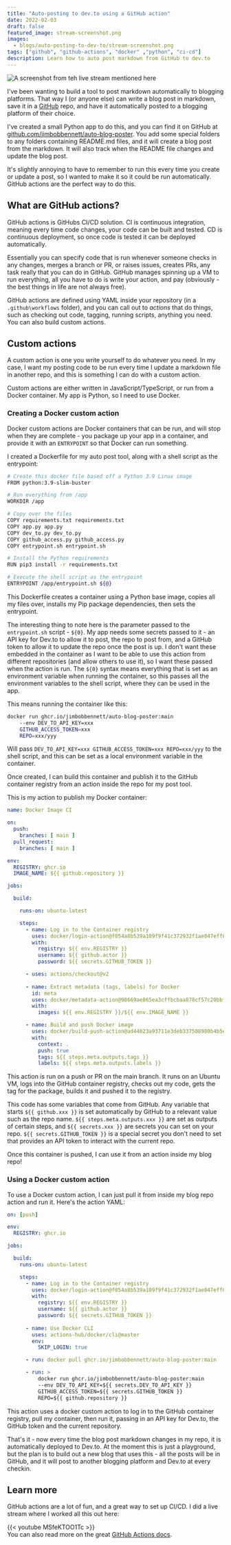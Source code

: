 ```yaml
---
title: "Auto-posting to dev.to using a GitHub action"
date: 2022-02-03
draft: false
featured_image: stream-screenshot.png
images: 
  - blogs/auto-posting-to-dev-to/stream-screenshot.png
tags: ["github", "github-actions", "docker" ,"python", "ci-cd"]
description: Learn how to auto post markdown from GitHub to dev.to
---
```


![A screenshot from teh live stream mentioned here](stream-screenshot.png)

I've been wanting to build a tool to post markdown automatically to blogging platforms. That way I (or anyone else) can write a blog post in markdown, save it in a [GitHub](https://github.com) repo, and have it automatically posted to a blogging platform of their choice.

I've created a small Python app to do this, and you can find it on GitHub at [github.com/jimbobbennett/auto-blog-poster](https://github.com/jimbobbennett/auto-blog-poster). You add some special folders to any folders containing README.md files, and it will create a blog post from the markdown. It will also track when the README file changes and update the blog post.

It's slightly annoying to have to remember to run this every time you create or update a post, so I wanted to make it so it could be run automatically. GitHub actions are the perfect way to do this.

## What are GitHub actions?

GitHub actions is GitHubs CI/CD solution. CI is continuous integration, meaning every time code changes, your code can be built and tested. CD is continuous deployment, so once code is tested it can be deployed automatically. 

Essentially you can specify code that is run whenever someone checks in any changes, merges a branch or PR, or raises issues, creates PRs, any task really that you can do in GitHub. GitHub manages spinning up a VM to run everything, all you have to do is write your action, and pay (obviously - the best things in life are not always free).

GitHub actions are defined using YAML inside your repository (in a `.github\workflows` folder), and you can call out to *actions* that do things, such as checking out code, tagging, running scripts, anything you need. You can also build custom actions.

## Custom actions

A custom action is one you write yourself to do whatever you need. In my case, I want my posting code to be run every time I update a markdown file in another repo, and this is something I can do with a custom action.

Custom actions are either written in JavaScript/TypeScript, or run from a Docker container. My app is Python, so I need to use Docker.

### Creating a Docker custom action

Docker custom actions are Docker containers that can be run, and will stop when they are complete - you package up your app in a container, and provide it with an `ENTRYPOINT` so that Docker can run something.

I created a Dockerfile for my auto post tool, along with a shell script as the entrypoint:

```bash
# Create this docker file based off a Python 3.9 Linux image
FROM python:3.9-slim-buster

# Run everything from /app
WORKDIR /app

# Copy over the files
COPY requirements.txt requirements.txt
COPY app.py app.py
COPY dev_to.py dev_to.py
COPY github_access.py github_access.py
COPY entrypoint.sh entrypoint.sh

# Install the Python requirements
RUN pip3 install -r requirements.txt

# Execute the shell script as the entrypoint
ENTRYPOINT /app/entrypoint.sh ${@}
```

This Dockerfile creates a container using a Python base image, copies all my files over, installs my Pip package dependencies, then sets the entrypoint.

The interesting thing to note here is the parameter passed to the `entrypoint.sh` script - `${0}`. My app needs some secrets passed to it - an API key for Dev.to to allow it to post, the repo to post from, and a GitHub token to allow it to update the repo once the post is up. I don't want these embedded in the container as I want to be able to use this action from different repositories (and allow others to use it), so I want these passed when the action is run. The `${0}` syntax means everything that is set as an environment variable when running the container, so this passes all the environment variables to the shell script, where they can be used in the app.

This means running the container like this:

```bash
docker run ghcr.io/jimbobbennett/auto-blog-poster:main 
    --env DEV_TO_API_KEY=xxx
    GITHUB_ACCESS_TOKEN=xxx
    REPO=xxx/yyy
```

Will pass `DEV_TO_API_KEY=xxx GITHUB_ACCESS_TOKEN=xxx REPO=xxx/yyy` to the shell script, and this can be set as a local environment variable in the container.

Once created, I can build this container and publish it to the GitHub container registry from an action inside the repo for my post tool.

This is my action to publish my Docker container:

```yaml
name: Docker Image CI

on:
  push:
    branches: [ main ]
  pull_request:
    branches: [ main ]

env:
  REGISTRY: ghcr.io
  IMAGE_NAME: ${{ github.repository }}

jobs:

  build:

    runs-on: ubuntu-latest

    steps:
      - name: Log in to the Container registry
        uses: docker/login-action@f054a8b539a109f9f41c372932f1ae047eff08c9
        with:
          registry: ${{ env.REGISTRY }}
          username: ${{ github.actor }}
          password: ${{ secrets.GITHUB_TOKEN }}

      - uses: actions/checkout@v2
      
      - name: Extract metadata (tags, labels) for Docker
        id: meta
        uses: docker/metadata-action@98669ae865ea3cffbcbaa878cf57c20bbf1c6c38
        with:
          images: ${{ env.REGISTRY }}/${{ env.IMAGE_NAME }}

      - name: Build and push Docker image
        uses: docker/build-push-action@ad44023a93711e3deb337508980b4b5e9bcdc5dc
        with:
          context: .
          push: true
          tags: ${{ steps.meta.outputs.tags }}
          labels: ${{ steps.meta.outputs.labels }}
```

This action is run on a push or PR on the main branch. It runs on an Ubuntu VM, logs into the GitHub container registry, checks out my code, gets the tag for the package, builds it and pushed it to the registry.

This code has some variables that come from GitHub. Any variable that starts `${{ github.xxx }}` is set automatically by GitHub to a relevant value such as the repo name. `${{ steps.meta.outputs.xxx }}` are set as outputs of certain steps, and `${{ secrets.xxx }}` are secrets you can set on your repo. `${{ secrets.GITHUB_TOKEN }}` is a special secret you don't need to set that provides an API token to interact with the current repo.

Once this container is pushed, I can use it from an action inside my blog repo!

### Using a Docker custom action

To use a Docker custom action, I can just pull it from inside my blog repo action and run it. Here's the action YAML:

```yaml
on: [push]

env:
  REGISTRY: ghcr.io

jobs:

  build:
    runs-on: ubuntu-latest

    steps:
      - name: Log in to the Container registry
        uses: docker/login-action@f054a8b539a109f9f41c372932f1ae047eff08c9
        with:
          registry: ${{ env.REGISTRY }}
          username: ${{ github.actor }}
          password: ${{ secrets.GITHUB_TOKEN }}
    
      - name: Use Docker CLI
        uses: actions-hub/docker/cli@master
        env:
          SKIP_LOGIN: true

      - run: docker pull ghcr.io/jimbobbennett/auto-blog-poster:main

      - run: >
          docker run ghcr.io/jimbobbennett/auto-blog-poster:main 
          --env DEV_TO_API_KEY=${{ secrets.DEV_TO_API_KEY }}
          GITHUB_ACCESS_TOKEN=${{ secrets.GITHUB_TOKEN }}
          REPO=${{ github.repository }}
```

This action uses a docker custom action to log in to the GitHub container registry, pull my container, then run it, passing in an API key for Dev.to, the GitHub token and the current repository.

That's it - now every time the blog post markdown changes in my repo, it is automatically deployed to Dev.to.
At the moment this is just a playground, but the plan is to build out a new blog that uses this - all the posts will be in GitHub, and it will post to another blogging platform and Dev.to at every checkin.

## Learn more

GitHub actions are a lot of fun, and a great way to set up CI/CD. I did a live stream where I worked all this out here:

{{< youtube MSfeKTOO1Tc >}}
<br>
You can also read more on the great [GitHub Actions docs](https://docs.github.com/actions).